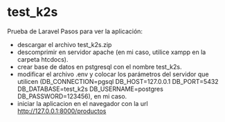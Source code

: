 # test_k2s
Prueba de Laravel
Pasos para ver la aplicación:
  * descargar el archivo test_k2s.zip
  * descomprimir en servidor apache (en mi caso, utilice xampp en la carpeta htcdocs).
  * crear base de datos en pstgresql con el nombre test_k2s.
  * modificar el archivo .env y colocar los parámetros del servidor que utilicen (DB_CONNECTION=pgsql DB_HOST=127.0.0.1 DB_PORT=5432 DB_DATABASE=test_k2s DB_USERNAME=postgres   DB_PASSWORD=123456), en mi caso.
  * iniciar la aplicacion en el navegador con la url http://127.0.0.1:8000/productos
